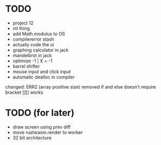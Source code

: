 # TODO
* project 12
* ml thing
* add Math.modulus to OS
* compilererror stash
* actually code the ui
* graphing calculator in jack
* mandelbrot in jack
* optimize -1 | X = -1
* barrel shifter
* mouse input and click input
* automatic dealloc in compiler

changed:
ERR2 (array positive size) removed
if and else doesn't require bracket
[][] works

# TODO (for later)
* draw screen using prev diff
* move rustwasm.render to worker
* 32 bit architecture